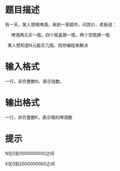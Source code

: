 # 

 
 # 题目描述 
<p>有一天，某人想喝啤酒，来到一家超市，问其价，老板说：</p>

<p>&nbsp;&nbsp;&nbsp;&nbsp;&nbsp;啤酒两元买一瓶，四个瓶盖换一瓶，两个空瓶换一瓶</p>

<p>&nbsp;&nbsp;某人想知道N元能买几瓶，找你编程来解决</p> 

 
 # 输入格式 
<p>一行，非负整数N，表示钱数，</p> 

 
 # 输出格式 
<p>一行，非负整数K，表示喝的啤酒数</p> 

 
 # 提示 
<p>N在0到1000000000之间</p>

<p>K在0到2000000000之间</p> 
